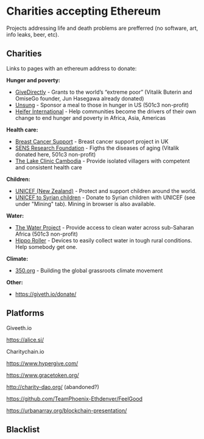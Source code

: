 # Charities accepting Ethereum

Projects addressing life and death problems are prefferred (no software, art, info leaks, beer, etc).

## Charities
Links to pages with an ethereum address to donate:

**Hunger and poverty:**

- [GiveDirectly](https://givedirectly.org/give-now) - Grants to the world’s “extreme poor” (Vitalik Buterin and OmiseGo founder, Jun Hasegawa already donated)
- [Unsung](http://www.unsung.org/donate) - Sponsor a meal to those in hunger in US (501c3 non-profit)
- [Heifer International](https://www.heifer.org/what-you-can-do/give/digital-currency.html) - Help communities become the drivers of their own change to end hunger and poverty in Africa, Asia, Americas

**Health care:**

- [Breast Cancer Support](https://breastcancersupport.org.uk/emergency-appeal/donate-ethereum-to-charity/) - Breast cancer support project in UK
- [SENS Research Foundation](http://www.sens.org/donate) - Figths the diseases of aging (Vitalik donated here, 501c3 non-profit)
- [The Lake Clinic Cambodia](http://www.lakeclinic.org/donations/crypto/) - Provide isolated villagers with competent and consistent health care 

**Children:**

- [UNICEF (New Zealand)](https://www.unicef.org.nz/donate-in-crypto) - Protect and support children around the world.
- [UNICEF to Syrian children](https://www.chaingers.io/en/index.html) - Donate to Syrian children with UNICEF (see under "Mining" tab). Mining in browser is also available.

**Water:**

- [The Water Project](https://thewaterproject.org/donate-ethereum) - Provide access to clean water across sub-Saharan Africa (501c3 non-profit)
- [Hippo Roller](https://www.hipporoller.org/donate/) - Devices to easily collect water in tough rural conditions. Help somebody get one. 

**Climate:**

- [350.org](https://350.org/other-ways-to-give/) - Building the global grassroots climate movement

**Other:**

- https://giveth.io/donate/


## Platforms

Giveeth.io

https://alice.si/

Charitychain.io 

https://www.hypergive.com/

https://www.gracetoken.org/

http://charity-dao.org/ (abandoned?)

https://github.com/TeamPhoenix-Ethdenver/FeelGood

https://urbanarray.org/blockchain-presentation/ 

## Blacklist